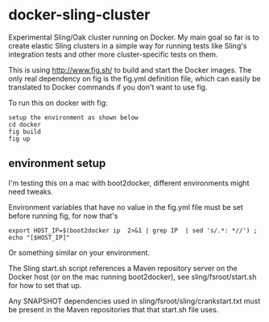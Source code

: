 docker-sling-cluster
====================

Experimental Sling/Oak cluster running on Docker. My main goal so far is to create elastic Sling clusters in a simple way for running tests like Sling's integration tests and other more cluster-specific tests on them.
 
This is using http://www.fig.sh/ to build and start the Docker images. The only real dependency on fig is the fig.yml definition file, which can easily be translated to Docker commands if you don't want to use fig.

To run this on docker with fig:

    setup the environment as shown below
    cd docker
    fig build
    fig up
    

environment setup
-----------------
I'm testing this on a mac with boot2docker, different environments might need tweaks.
 
Environment variables that have no value in the fig.yml file must be set before running fig, for now that's

    export HOST_IP=$(boot2docker ip  2>&1 | grep IP  | sed 's/.*: *//') ; echo "[$HOST_IP]"

Or something similar on your environment.

The Sling start.sh script references a Maven repository server on the Docker host (or on
the mac running boot2docker), see sling/fsroot/start.sh for how to set that up.

Any SNAPSHOT dependencies used in sling/fsroot/sling/crankstart.txt must be present in the Maven
repositories that that start.sh file uses.


